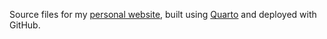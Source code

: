 Source files for my [personal website](https://ccaudek.github.io/), built using [Quarto](https://quarto.org/) and deployed
with GitHub.
